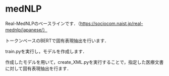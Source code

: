 # medNLP

Real-MedNLPのベースラインです．（https://sociocom.naist.jp/real-mednlp/japanese/）

トークンベースのBERTで固有表現抽出を行います．

train.pyを実行し，モデルを作成します．

作成したモデルを用いて，create_XML.pyを実行することで，指定した医療文書に対して固有表現抽出を行ます．

